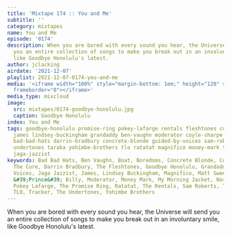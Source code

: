 ```yaml
---
title: 'Mixtape 174 :: You and Me'
subtitle: ''
category: mixtapes
name: You and Me
episode: '0174'
description: When you are bored with every sound you hear, the Universe will send
  you an entire collection of songs to make you break out in an involuntary smile,
  like Goodbye Honolulu's latest.
author: jclacking
airdate: '2021-12-07'
playlist: 2021-12-07-0174-you-and-me
media: '<iframe width="100%" style="margin-bottom: 1em;" height="120" src="https://www.mixcloud.com/widget/iframe/?feed=%2Fthe-lacking-org%2Fszzdzn-174-you-and-me%2F&hide_artwork=1&hide_cover=1&light=1"
  frameborder="0"></iframe>'
media_type: mixcloud
image:
  src: mixtapes/0174-goodbye-honolulu.jpg
  caption: Goodbye Honolulu
index: You and Me
tags: goodbye-honolulu promise-ring pokey-lafarge rentals fleshtones cure tlo matt-sweeney-bonnie-prince-billy
  james lindsey-buckingham grandaddy ben-vaughn moderator coyle-sharpe boredoms boat
  bad-bad-hats darrin-bradbury concrete-blonde guided-by-voices sam-roberts my-morning-jacket
  undertones taraka yohimbe-brothers tlo ratatat magnifico money-mark tracker nortec-collective
  jaga-jazzist
keywords: Bad Bad Hats, Ben Vaughn, Boat, Boredoms, Concrete Blonde, Coyle &amp; Sharpe,
  The Cure, Darrin Bradbury, The Fleshtones, Goodbye Honolulu, Grandaddy, Guided By
  Voices, Jaga Jazzist, James, Lindsey Buckingham, Magnifico, Matt Sweeney &amp; Bonnie
  &#39;Prince&#39; Billy, Moderator, Money Mark, My Morning Jacket, Nortec Collective,
  Pokey Lafarge, The Promise Ring, Ratatat, The Rentals, Sam Roberts, Taraka, TLO,
  TLO, Tracker, The Undertones, Yohimbe Brothers
---
```

When you are bored with every sound you hear, the Universe will send you an entire collection of songs to make you break out in an involuntary smile, like Goodbye Honolulu's latest.
